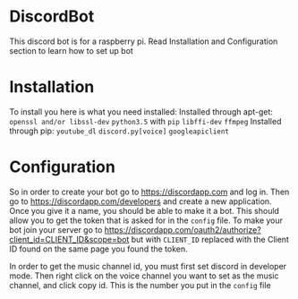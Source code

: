 # DiscordBot
This discord bot is for a raspberry pi. Read Installation and Configuration section to learn how to set up bot

# Installation
To install you here is what you need installed:
  Installed through apt-get:
    `openssl and/or libssl-dev`
    `python3.5` with `pip`
    `libffi-dev`
    `ffmpeg`
  Installed through pip:
    `youtube_dl`
    `discord.py[voice]`
    `googleapiclient`

# Configuration
  So in order to create your bot go to https://discordapp.com and log in. Then go to https://discordapp.com/developers and create a new application. Once you give it a name, you should be able to make it a bot. This should allow you to get the token that is asked for in the `config` file. To make your bot join your server go to https://discordapp.com/oauth2/authorize?client_id=CLIENT_ID&scope=bot but with `CLIENT_ID` replaced with the Client ID found on the same page you found the token.
  
  In order to get the music channel id, you must first set discord in developer mode. Then right click on the voice channel you want to set as the music channel, and click copy id. This is the number you put in the `config` file 
